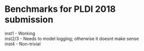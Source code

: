Benchmarks for PLDI 2018 submission
===================================

inst1   - Working  
inst2/3 - Needs to model logging; otherwise it doesnt make sense  
inst4   - Non-trivial 


